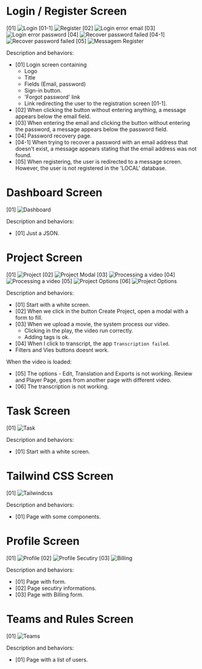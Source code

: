 # Login / Register Screen

[01]
<img src="./screenshots/login.png" alt="Login" />
[01-1]
<img src="./screenshots/register.png" alt="Register" />
[02]
<img src="./screenshots/login-message-error-email.png" alt="Login error email" />
[03]
<img src="./screenshots/login-message-error-password.png" alt="Login error password" />
[04]
<img src="./screenshots/recover-password.png" alt="Recover password failed" />
[04-1]
<img src="./screenshots/recover-password-failed.png" alt="Recover password failed" />
[05]
<img src="./screenshots/message-register.png" alt="Messagem Register" />

Description and behaviors:

- [01] Login screen containing
  - Logo
  - Title
  - Fields (Email, password)
  - Sign-in button.
  - 'Forgot password' link
  - Link redirecting the user to the registration screen [01-1].
- [02] When clicking the button without entering anything, a message appears below the email field.
- [03] When entering the email and clicking the button without entering the password, a message appears below the password field.
- [04] Password recovery page.
- [04-1] When trying to recover a password with an email address that doesn't exist, a message appears stating that the email address was not found.
- [05] When registering, the user is redirected to a message screen. However, the user is not registered in the 'LOCAL' database.

# Dashboard Screen

[01]
<img src="./screenshots/dashboard.png" alt="Dashboard" />

Description and behaviors:

- [01] Just a JSON.

# Project Screen

[01]
<img src="./screenshots/project.png" alt="Project" />
[02]
<img src="./screenshots/project-modal.png" alt="Project Modal" />
[03]
<img src="./screenshots/processing-video.png" alt="Processing a video" />
[04]
<img src="./screenshots/transcription-failed.png" alt="Processing a video" />
[05]
<img src="./screenshots/project-options.png" alt="Project Options" />
[06]
<img src="./screenshots/project-options.png" alt="Project Options" />

Description and behaviors:

- [01] Start with a white screen.
- [02] When we click in the button Create Project, open a modal with a form to fill.
- [03] When we upload a movie, the system process our video.
  - Clicking in the play, the video run correctly.
  - Adding tags is ok.
- [04] When I click to transcript, the app `Transcription failed`.
- Filters and Vies buttons doesnt work.

When the video is loaded:

- [05] The options - Edit, Translation and Exports is not working. Review and Player Page, goes from another page with different video.
- [06] The transcription is not working.

# Task Screen

[01]
<img src="./screenshots/task.png" alt="Task" />

Description and behaviors:

- [01] Start with a white screen.

# Tailwind CSS Screen

[01]
<img src="./screenshots/tailwindcss-page.png" alt="Tailwindcss" />

Description and behaviors:

- [01] Page with some components.

# Profile Screen

[01]
<img src="./screenshots/profile.png" alt="Profile" />
[02]
<img src="./screenshots/profile.png" alt="Profile Secutiry" />
[03]
<img src="./screenshots/billing.png" alt="Billing" />

Description and behaviors:

- [01] Page with form.
- [02] Page secutiry informations.
- [03] Page with Billing form.

# Teams and Rules Screen

[01]
<img src="./screenshots/teams-and-rules.png" alt="Teams" />

Description and behaviors:

- [01] Page with a list of users.